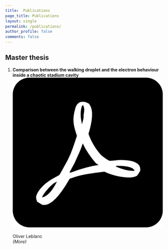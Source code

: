 ```yaml
---
title:  Publications
page_title: Publications
layout: single
permalink: /publications/
author_profile: false
comments: false
---
```


<!-- MOVE THIS SCRIPT -->
<script>
function showAbstract(content) {
  abstract = document.getElementById("abst")
  if (content.innerHTML === "(More)") {
      content.innerHTML = " (Less)";
      abstract.style.display = "inline";
  }
  else
  {
      abstract.style.display = "none";
      content.innerHTML = "(More)";
  }
}
</script>  
<!-- ############################################################################# -->

<h2>Master thesis</h2>
  <ol>
  <li><div class="publi">
      <strong>Comparison between the walking droplet and the electron behaviour inside a chaotic stadium cavity</strong> 
      <div class="download_icon">
        <a href="https://dial.uclouvain.be/downloader/downloader.php?pid=thesis%3A25162&datastream=PDF_02&cover=cover-mem"><img src="/assets/images/icons/ico_pdf.png" alt="pdf icon"/></a>
      </div> <br>
      Oliver Leblanc<br>
      <div class="abstract" onClick="showAbstract(this)" style="font-style: italic;">(More)</div>
      <div id="abst" class="content" style="display:none">
        <p>The walking droplet
          experiment has received particular attention in the last fifteen years 
          because it represents the first known example of a macroscopic pilot-wave 
          system that exhibits behaviours thought to be exclusive to the microscopic 
          quantum realm. Most efforts about walking droplets have focused on the 
          experimental analysis in a <q>fluid mechanics</q> framework and on its 
          mathematical modeling. On the other hand, the stadium billiard, one of 
          the first 2D concave chaotic geometries introduced by Bunimovich, has 
          been actively studied for these last decades because of the drastic 
          differences observed between classical and quantum particles behaviour 
          in such geometry. Consequently, the objective of this master thesis is 
          to analyze the behaviour of walking droplets inside the Bunimovich stadium 
          billiard and compare it with the behaviours of classical and quantum 
          particles in similar conditions. To fulfil this objective, a complete 
          low-cost experimental setup has been developed for the observations of
          walking droplets, comprising : a fabricated bath stuck on the membrane of 
          a loudspeaker for the vertical shaking, a 3-axis accelerometer providing 
          real-time measurements on PC, a droplet generator based on a piezoelectric 
          buzzer and a fixed camera recording top view images of the droplet motion 
          which are post-processed with Matlab. The imperfect horizontality of the 
          developed setup is shown to lead to an effective Faraday instability 
          threshold lower than the scientific consensus for the same forcing 
          parameters \( \Gamma_{F,e} = 2.3[\text{g}] < \Gamma_F = 4.144[\text g] \). 
          As it prevents us to correctly estimate the memory parameter 
          Me, the conducted experiments are instead described in terms of shaking 
          amplitude Γ and estimated tilt angles of the bath θ and β. It is observed 
          that the walking droplet long-term evolution in a stadium billiard presents 
          a clear scarring pattern, informing on the existence of preferred 
          <q>probable positions</q> of the droplet inside the billiard. 
          The scarring pattern, while very similar to a typical shape found in 
          quantum simulations, is surprisingly much more robust against forcing 
          variations than the scars observed  
          for electrons.</p>
      </div> 
    </div></li>
    </ol>